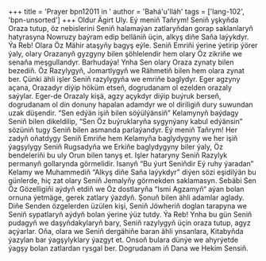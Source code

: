 +++
title = 'Prayer bpn12011 in '
author = 'Bahá'u'lláh'
tags = ['lang-102', 'bpn-unsorted']
+++
Oldur Ägirt Uly.
    Eý meniň Taňrym! Seniň yşkyňda Oraza tutup, öz nebislerini Seniň halamaýan zatlaryňdan gorap saklanlaryň hatyrasyna Nowruzy baýram edip belläniň üçin, alkyş diňe Saňa laýykdyr.
    Ýa Reb! Olara Öz Mähir ataşyňy bagyş eýle. Seniň Emriňi ýerine ýetirip ýörer ýaly, olary Orazanyň gyzgyny bilen şöhlelendir hem olary Öz zikriňe we senaňa meşgullandyr.
    Barhudaýa! Ynha Sen olary Oraza zynaty bilen bezediň. Öz Razylygyň, Jomartlygyň we Rähmetiň bilen hem olara zynat ber. Çünki ähli işler Seniň razylygyňa we emriňe baglydyr. Eger agzyny açana, Orazadyr diýip höküm etseň, dogrudanam ol ezelden orazaly saýylar. Eger-de Orazaly kişä, agzy açykdyr diýip buýruk berseň, dogrudanam ol din donuny hapalan adamdyr we ol diriligiň dury suwundan uzak düşendir. 
    “Sen edýän işiň bilen söýülýänsiň” Kelamynyň baýdagy Seniň bilen dikeldilip, “Sen Öz buýruklaryňa sygynýany kabul edýänsin” sözüniň tugy Seniň bilen asmanda parlaýandyr. 
    Eý meniň Taňrym! Her zadyň oňatdygy Seniň Emriňe hem Kelamyňa baglydygyny we her işiň ýagşylygy Seniň Rugsadyňa we Erkiňe baglydygyny biler ýaly, Öz bendeleriňi bu uly Orun bilen tanyş et. Işler hataryny Seniň Razylyk permanyň gollarynda görmelidir. Isanyň “Bu ýurt Seniňdir Eý ruhy ýaradan” Kelamy we Muhammediň “Alkyş diňe Saňa laýykdyr” diýen sözi eşidilýän bu günlerde, hiç zat olary Seniň Jemalyňy görmekden saklamasyn. Sebäbi Sen Öz Gözelligiňi aýdyň etdiň we Öz dostlaryňa “Ismi Agzamyň“ aýan bolan ornuna ýetmäge, gerek zatlary ýazdyň. Şonuň bilen ähli adamlar aglady. Diňe Senden özgelerden üzülen kişi, Seniň Jöwheriň doglan tarapyna we Seniň sypatlaryň aýdyň bolan ýerine ýüz tutdy. 
    Ýa Reb! Ynha bu gün Seniň pudagyň we daşyňdakylaryň bary, Seniň razylygyň üçin oraza tutup, agyz açýarlar. Oňa, olara we Seniň dergähiňe baran ähli ynsanlara, Kitabyňda ýazylan bar ýagşylyklary ýazgyt et. Onsoň bulara dünýe we ahyrýetde ýagşy bolan zatlardan rysgal ber. Dogrudanam iň Dana we Hekim Sensiň.
